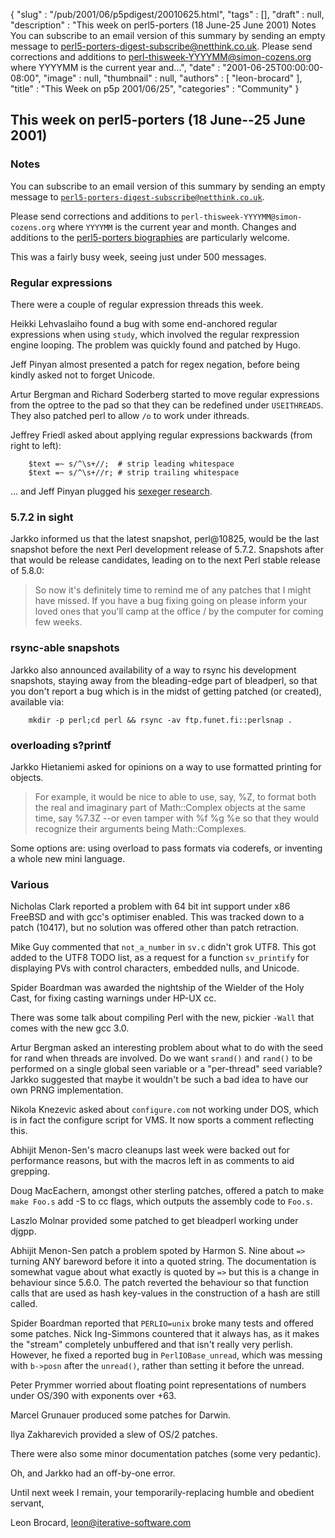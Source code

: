 {
   "slug" : "/pub/2001/06/p5pdigest/20010625.html",
   "tags" : [],
   "draft" : null,
   "description" : "This week on perl5-porters (18 June-25 June 2001) Notes You can subscribe to an email version of this summary by sending an empty message to perl5-porters-digest-subscribe@netthink.co.uk. Please send corrections and additions to perl-thisweek-YYYYMM@simon-cozens.org where YYYYMM is the current year and...",
   "date" : "2001-06-25T00:00:00-08:00",
   "image" : null,
   "thumbnail" : null,
   "authors" : [
      "leon-brocard"
   ],
   "title" : "This Week on p5p 2001/06/25",
   "categories" : "Community"
}



This week on perl5-porters (18 June--25 June 2001)
--------------------------------------------------

### Notes

You can subscribe to an email version of this summary by sending an empty message to [`perl5-porters-digest-subscribe@netthink.co.uk`](mailto:perl5-porters-digest-subscribe@netthink.co.uk).

Please send corrections and additions to `perl-thisweek-YYYYMM@simon-cozens.org` where `YYYYMM` is the current year and month. Changes and additions to the [perl5-porters biographies](http://simon-cozens.org/writings/whos-who.html) are particularly welcome.

This was a fairly busy week, seeing just under 500 messages.

### Regular expressions

There were a couple of regular expression threads this week.

Heikki Lehvaslaiho found a bug with some end-anchored regular expressions when using `study`, which involved the regular rexpression engine looping. The problem was quickly found and patched by Hugo.

Jeff Pinyan almost presented a patch for regex negation, before being kindly asked not to forget Unicode.

Artur Bergman and Richard Soderberg started to move regular expressions from the optree to the pad so that they can be redefined under `USEITHREADS`. They also patched perl to allow `/o` to work under ithreads.

Jeffrey Friedl asked about applying regular expressions backwards (from right to left):

        $text =~ s/^\s+//;  # strip leading whitespace
        $text =~ s/^\s+//r; # strip trailing whitespace

... and Jeff Pinyan plugged his [sexeger research](/pub/2001/05/01/expressions.html).
### 5.7.2 in sight

Jarkko informed us that the latest snapshot, perl@10825, would be the last snapshot before the next Perl development release of 5.7.2. Snapshots after that would be release candidates, leading on to the next Perl stable release of 5.8.0:

> So now it's definitely time to remind me of any patches that I might have missed. If you have a bug fixing going on please inform your loved ones that you'll camp at the office / by the computer for coming few weeks.

### rsync-able snapshots

Jarkko also announced availability of a way to rsync his development snapshots, staying away from the bleading-edge part of bleadperl, so that you don't report a bug which is in the midst of getting patched (or created), available via:

        mkdir -p perl;cd perl && rsync -av ftp.funet.fi::perlsnap .

### overloading s?printf

Jarkko Hietaniemi asked for opinions on a way to use formatted printing for objects.

> For example, it would be nice to able to use, say, %Z, to format both the real and imaginary part of Math::Complex objects at the same time, say %7.3Z --or even tamper with %f %g %e so that they would recognize their arguments being Math::Complexes.

Some options are: using overload to pass formats via coderefs, or inventing a whole new mini language.

### Various

Nicholas Clark reported a problem with 64 bit int support under x86 FreeBSD and with gcc's optimiser enabled. This was tracked down to a patch (10417), but no solution was offered other than patch retraction.

Mike Guy commented that `not_a_number` in `sv.c` didn't grok UTF8. This got added to the UTF8 TODO list, as a request for a function `sv_printify` for displaying PVs with control characters, embedded nulls, and Unicode.

Spider Boardman was awarded the nightship of the Wielder of the Holy Cast, for fixing casting warnings under HP-UX cc.

There was some talk about compiling Perl with the new, pickier `-Wall` that comes with the new gcc 3.0.

Artur Bergman asked an interesting problem about what to do with the seed for rand when threads are involved. Do we want `srand()` and `rand()` to be performed on a single global seen variable or a "per-thread" seed variable? Jarkko suggested that maybe it wouldn't be such a bad idea to have our own PRNG implementation.

Nikola Knezevic asked about `configure.com` not working under DOS, which is in fact the configure script for VMS. It now sports a comment reflecting this.

Abhijit Menon-Sen's macro cleanups last week were backed out for performance reasons, but with the macros left in as comments to aid grepping.

Doug MacEachern, amongst other sterling patches, offered a patch to make `make Foo.s` add -S to cc flags, which outputs the assembly code to `Foo.s`.

Laszlo Molnar provided some patched to get bleadperl working under djgpp.

Abhijit Menon-Sen patch a problem spoted by Harmon S. Nine about `=>` turning ANY bareword before it into a quoted string. The documentation is somewhat vague about what exactly is quoted by `=>` but this is a change in behaviour since 5.6.0. The patch reverted the behaviour so that function calls that are used as hash key-values in the construction of a hash are still called.

Spider Boardman reported that `PERLIO=unix` broke many tests and offered some patches. Nick Ing-Simmons countered that it always has, as it makes the "stream" completely unbuffered and that isn't really very perlish. However, he fixed a reported bug in `PerlIOBase_unread`, which was messing with `b->posn` after the `unread()`, rather than setting it before the unread.

Peter Prymmer worried about floating point representations of numbers under OS/390 with exponents over +63.

Marcel Grunauer produced some patches for Darwin.

Ilya Zakharevich provided a slew of OS/2 patches.

There were also some minor documentation patches (some very pedantic).

Oh, and Jarkko had an off-by-one error.

Until next week I remain, your temporarily-replacing humble and obedient servant,

Leon Brocard, <leon@iterative-software.com>
